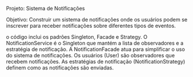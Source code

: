 Projeto: Sistema de Notificações

Objetivo:
Construir um sistema de notificações onde os usuários podem se inscrever para receber notificações sobre diferentes tipos de eventos.

o código inclui os padrões Singleton, Facade e Strategy. O NotificationService é o Singleton que mantém a lista de observadores e a
estratégia de notificação. A NotificationFacade atua para simplificar o uso do sistema de notificações. Os usuários (User) 
são observadores que recebem notificações. As estratégias de notificação (NotificationStrategy) definem como as notificações são enviadas.
